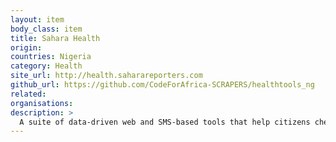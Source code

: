 ```yaml
---
layout: item
body_class: item
title: Sahara Health
origin: 
countries: Nigeria
category: Health
site_url: http://health.saharareporters.com
github_url: https://github.com/CodeForAfrica-SCRAPERS/healthtools_ng
related: 
organisations: 
description: >
  A suite of data-driven web and SMS-based tools that help citizens check medicine prices and availability of hospital services, to whether their doctor is a registered to practice.
---
```

